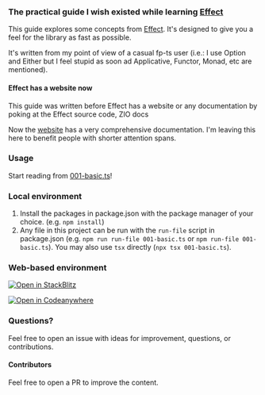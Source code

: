 ### The practical guide I wish existed while learning [Effect](https://github.com/Effect-TS/)

This guide explores some concepts from [Effect](https://github.com/Effect-TS/effect).
It's designed to give you a feel for the library as fast as possible.

It's written from my point of view of a casual fp-ts user (i.e.: I use Option
and Either but I feel stupid as soon ad Applicative, Functor, Monad, etc are
mentioned).

#### Effect has a website now

This guide was written before Effect has a website or any documentation by 
poking at the Effect source code, ZIO docs

Now the [website](https://effect.website/) has a very comprehensive documentation. 
I'm leaving this here to benefit people with shorter attention spans.

### Usage

Start reading from [001-basic.ts](001-basic.ts)!

### Local environment

1. Install the packages in package.json with the package manager of your choice.
   (e.g. `npm install`)
2. Any file in this project can be run with the `run-file` script in
   package.json (e.g. `npm run run-file 001-basic.ts` or
   `npm run-file 001-basic.ts`). You may also use `tsx` directly
   (`npx tsx 001-basic.ts`).

### Web-based environment

[![Open in StackBlitz](https://developer.stackblitz.com/img/open_in_stackblitz_small.svg)](https://stackblitz.com/github/pigoz/effect-crashcourse?file=001-basic.ts)

[![Open in Codeanywhere](https://codeanywhere.com/img/open-in-codeanywhere-btn.svg)](https://app.codeanywhere.com/#https://github.com/pigoz/effect-crashcourse)

### Questions?

Feel free to open an issue with ideas for improvement, questions, or
contributions.

#### Contributors

Feel free to open a PR to improve the content.
